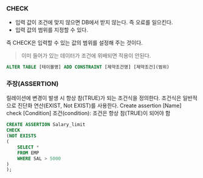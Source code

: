 ### CHECK

- 입력 값이 조건에 맞지 않으면 DB에서 받지 않는다. 즉 오료를 일으킨다.
- 입력 값의 범위를 지정할 수 있다.

즉 CHECK은 입력할 수 있는 값의 범위를 설정해 주는 것이다.

> 이미 들어가 있는 데이터가 조건에 위배되면 적용이 안된다.

```sql
ALTER TABLE [테이블명] ADD CONSTRAINT [제약조건명] [제약조건](범위)
```

### 주장(ASSERTION)

릴레이션에 변경이 발생 시 항상 참(TRUE)가 되는 조건식을 정의한다.
조건식은 일반적으로 진단화 연산(EXIST, Not EXIST)를 사용한다.
Create assertion [Name] check [Condition]
조건(condition): 조건은 항상 참(TRUE)이 되어야 함

```sql
CREATE ASSERTION Salary_limit
CHECK
(NOT EXISTS
(
    SELECT *
    FROM EMP
    WHERE SAL > 5000
)
);
```

